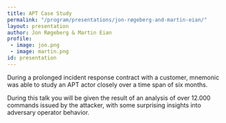 ```yaml
---
title: APT Case Study
permalink: "/program/presentations/jon-røgeberg-and-martin-eian/"
layout: presentation
author: Jon Røgeberg & Martin Eian
profile:
 - image: jon.png
 - image: martin.png
id: presentation
---
```

During a prolonged incident response contract with a customer, mnemonic was able to study an APT actor closely over a time span of six months.

During this talk you will be given the result of an analysis of over 12.000 commands issued by the attacker, with some surprising insights into adversary operator behavior.